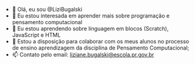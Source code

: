 - 👋 Olá, eu sou @LiziBugalski
- 👀 Eu estou interesada em aprender mais sobre programação e pensamento computacional
- 🌱 Eu estou aprendendo sobre linguagem em blocos (Scratch), JavaScript e HTML
- 💞️ Estou a disposição para colaborar com os meus alunos no processo de ensino aprendizagem da disciplina de Pensamento Computacional;
- 📫 Contato pelo email: liziane.bugalski@escola.pr.gov.br

<!---
LiziBugalski/LiziBugalski is a ✨ special ✨ repository because its `README.md` (this file) appears on your GitHub profile.
You can click the Preview link to take a look at your changes.
--->

